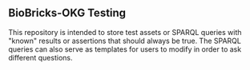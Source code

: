 ## BioBricks-OKG Testing ##

This repository is intended to store test assets or SPARQL queries with "known" results or assertions that should always be true. The SPARQL queries can also serve as templates for users to modify in order to ask different questions.
